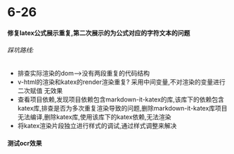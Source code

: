 # 6-26

#### 修复latex公式展示重复,第二次展示的为公式对应的字符文本的问题

###### 踩坑路线:

- 排查实际渲染的dom-->没有两段重复的代码结构
- v-html的渲染和katex的render渲染重复? 采用中间变量,不对渲染的变量进行二次赋值   无效果
- 查看项目依赖,发现项目依赖包含markdown-it-katex的库,该库下的依赖包含katex库,排查是否为多次重复渲染导致的问题,删除markdown-it-katex库项目无法编译,删除katex库,使用该库下的katex依赖,无法渲染
- 将katex渲染片段独立进行样式的调试,通过样式调整来解决



#### 测试ocr效果